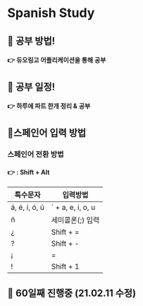 # Spanish Study

## 📃 공부 방법!

#### 👉 듀오링고 어플리케이션을 통해 공부



## 📝 공부 일정!

#### 👉 하루에 파트 한개 정리 & 공부



## 🔧스페인어 입력 방법

### 스페인어 전환 방법 

#### 👉  **: Shift + Alt**



| 특수문자      | 입력방법          |
| ------------- | ----------------- |
| á, é, í, ó, ú | ´ + a, e, i, o, u |
| ñ             | 세미콜론(;) 입력  |
| ¿             | Shift + =         |
| ?             | Shift + -         |
| ¡             | =                 |
| !             | Shift + 1         |



## 🎈 60일째 진행중 (21.02.11 수정)